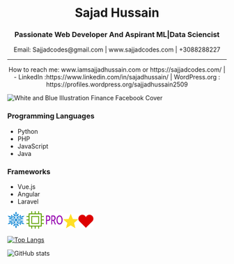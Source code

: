 <h1 align="center"> Sajad Hussain</h1>
<h3 align="center">Passionate Web Developer And Aspirant ML|Data Sciencist</h3>
<p align="center">
Email: Sajjadcodes@gmail.com          |   www.sajjadcodes.com       | +3088288227
</p>

 ---
 
 <p align="center">
 How to reach me: www.iamsajjadhussain.com or https://sajjadcodes.com/  | - LinkedIn :https://www.linkedin.com/in/sajadhussain/ |  WordPress.org : https://profiles.wordpress.org/sajjadhussain2509
</p>

![White and Blue Illustration Finance Facebook Cover](https://user-images.githubusercontent.com/12247382/169161863-cd818847-1f2f-4866-bace-d1f7ffb63c08.png)


### Programming Languages

- Python
- PHP
- JavaScript
- Java
### Frameworks
- Vue.js
- Angular
- Laravel 



<a href='https://archiveprogram.github.com/'><img src='https://raw.githubusercontent.com/acervenky/animated-github-badges/master/assets/acbadge.gif' width='40' height='40'></a> <a href='https://docs.github.com/en/developers'><img src='https://raw.githubusercontent.com/acervenky/animated-github-badges/master/assets/devbadge.gif' width='40' height='40'></a> <a href='https://github.com/pricing'><img src='https://raw.githubusercontent.com/acervenky/animated-github-badges/master/assets/pro.gif' width='40' height='40'></a><a href='https://stars.github.com/'><img src='https://raw.githubusercontent.com/acervenky/animated-github-badges/master/assets/starbadge.gif' width='35' height='35'></a><a href='https://docs.github.com/en/github/supporting-the-open-source-community-with-github-sponsors'><img src='https://raw.githubusercontent.com/acervenky/animated-github-badges/master/assets/sponsorbadge.gif' width='35' height='35'></a>



[![Top Langs](https://github-readme-stats.vercel.app/api/top-langs/?username=sajadhussain)](https://github.com/sajjadcodes/github-readme-stats)

![GitHub stats](https://github-readme-stats.vercel.app/api?username=sajadhussain&show_icons=true)  













